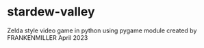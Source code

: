 # stardew-valley
Zelda style video game in python using pygame module
created by FRANKENMILLER April 2023
